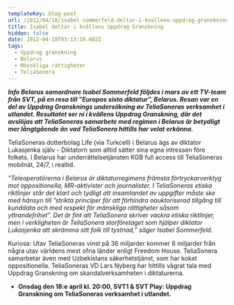 ```yaml
---
templateKey: blog-post
url: /2012/04/18/isabel-sommerfeld-deltar-i-kvallens-uppdrag-granskning
title: Isabel deltar i kvällens Uppdrag Granskning
hidden: false
date: 2012-04-18T03:13:10.682Z
tags:
  - Uppdrag granskning
  - Belarus
  - Mänskliga rättigheter
  - TeliaSonera
---
```


_**Info Belarus samordnare Isabel Sommerfeld följdes i mars av ett TV-team från SVT, på en resa till ”Europas sista diktatur”, Belarus. Resan var en del av Uppdrag Gransknings undersökning av TeliaSoneras verksamhet i utlandet. Resultatet ser ni i kvällens Uppdrag Granskning, där det avslöjas att TeliaSoneras samarbete med regimen i Belarus är betydligt mer långtgående än vad TeliaSonera hittills har velat erkänna.**_

TeliaSoneras dotterbolag Life (via Turkcell) i Belarus ägs av diktator Lukasjenka själv - Diktatorn som alltid sätter sina egna intressen före folkets. I Belarus har underrättelsetjänsten KGB full access till TeliaSoneras mobilnät, 24/7, i realtid.

_”Teleoperatörerna i Belarus är diktaturregimens främsta förtryckarverktyg mot oppositionella, MR-aktivister och journalister. I TeliaSoneras etiska riktlinjer står det klart och tydligt att insamlandet av uppgifter måste ske med hänsyn till ”strikta principer för att förhindra oauktoriserad tillgång till kunddata och med respekt för mänskliga rättigheter såsom yttrandefrihet”. Det är fint att TeliaSonera skriver vackra etiska riktlinjer, men i verkligheten är TeliaSonera storföretaget som hjälper diktator Lukasjenka att skrämma sitt folk till tystnad,” säger Isabel Sommerfeld._

Kuriosa: Utav TeliaSoneras vinst på 36 miljarder kommer 8 miljarder från några utav världens mest ofria länder enligt Freedom House. TeliaSonera samarbetar även med Uzbekistans säkerhetstjänst, som har kokat oppositionella. TeliaSoneras VD Lars Nyberg har hittills vägrat tala med Uppdrag Granskning om skandalverksamheten i diktaturerna.

- **Onsdag den 18:e april kl. 20:00, SVT1 & SVT Play: Uppdrag Granskning om TeliaSoneras verksamhet i utlandet.**
